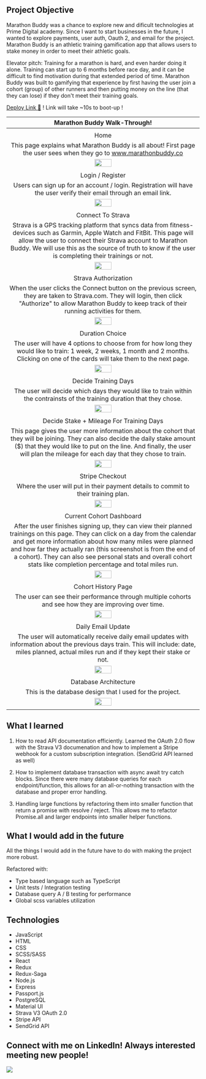 ## Project Objective

Marathon Buddy was a chance to explore new and dificult technologies at Prime Digital academy. Since I want to start businesses in the future, I wanted to explore payments, user auth, Oauth 2, and email for the project. Marathon Buddy is an athletic training gamification app that allows users to stake money in order to meet their athletic goals. 

Elevator pitch: Training for a marathon is hard, and even harder doing it alone. Training can start up to 6 months before race day, and it can be difficult to find motivation during that extended period of time. Marathon Buddy was built to gamifying that experience by first having the user join a cohort (group) of other runners and then putting money on the line (that they can lose) if they don't meet their training goals. 

[Deploy Link 🚀](http://www.marathonbuddy.co) ! Link will take ~10s to boot-up !

| Marathon Buddy Walk-Through! |
|:---:|
| |
| Home |
| This page explains what Marathon Buddy is all about! First page the user sees when they go to www.marathonbuddy.co |
| <img width="30%" src="screenshots/mb-home.png"> |
| |
| Login / Register |
| Users can sign up for an account / login. Registration will have the user verify their email through an email link. |
| <img width="30%" src="screenshots/mb-login.png"> |
| |
| Connect To Strava |
| Strava is a GPS tracking platform that syncs data from fitness-devices such as Garmin, Apple Watch and FitBit. This page will allow the user to connect their Strava account to Marathon Buddy. We will use this as the source of truth to know if the user is completing their trainings or not. |
| <img width="30%" src="screenshots/mb-connect.png"> |
| |
| Strava Authorization |
| When the user clicks the Connect button on the previous screen, they are taken to Strava.com. They will login, then click "Authorize" to allow Marathon Buddy to keep track of their running activities for them. |
| <img width="30%" src="screenshots/mb-strava.png"> |
| |
| Duration Choice |
| The user will have 4 options to choose from for how long they would like to train: 1 week, 2 weeks, 1 month and 2 months. Clicking on one of the cards will take them to the next page. |
| <img width="30%" src="screenshots/mb-join-copy.png"> |
| |
| Decide Training Days |
| The user will decide which days they would like to train within the contrainsts of the training duration that they chose. |
| <img width="30%" src="screenshots/mb-join-calendar.png"> |
| |
| Decide Stake + Mileage For Training Days |
| This page gives the user more information about the cohort that they will be joining. They can also decide the daily stake amount ($) that they would like to put on the line. And finally, the user will plan the mileage for each day that they chose to train. |
| <img width="30%" src="screenshots/mb-join-whole.png"> |
| |
| Stripe Checkout |
| Where the user will put in their payment details to commit to their training plan. |
| <img width="30%" src="screenshots/mb-stripe.png"> |
| |
| Current Cohort Dashboard |
| After the user finishes signing up, they can view their planned trainings on this page. They can click on a day from the calendar and get more information about how many miles were planned and how far they actually ran (this screenshot is from the end of a cohort). They can also see personal stats and overall cohort stats like completion percentage and total miles run. |
| <img width="30%" src="screenshots/mb-dashboard.png"> |
| |
| Cohort History Page |
| The user can see their performance through multiple cohorts and see how they are improving over time. |
| <img width="30%" src="screenshots/mb-history.png"> |
| |
| Daily Email Update |
| The user will automatically receive daily email updates with information about the previous days train. This will include: date, miles planned, actual miles run and if they kept their stake or not. |
| <img width="30%" src="screenshots/marathon-training-update.png"> |
| |
| Database Architecture |
| This is the database design that I used for the project. |
| <img width="30%" src="screenshots/database-design.png"> |
| |

## What I learned

1. How to read API documentation efficiently. Learned the OAuth 2.0 flow with the Strava V3 documenation and how to implement a Stripe webhook for a custom subscription integration. (SendGrid API learned as well)  

2. How to implement database transaction with async await try catch blocks. Since there were many database queries for each endpoint/function, this allows for an all-or-nothing transaction with the database and proper error handling.

3. Handling large functions by refactoring them into smaller function that return a promise with resolve / reject. This allows me to refactor Promise.all and larger endpoints into smaller helper functions.

## What I would add in the future

All the things I would add in the future have to do with making the project more robust. 

Refactored with:
- Type based language such as TypeScript
- Unit tests / Integration testing
- Database query A / B testing for performance
- Global scss variables utilization

## Technologies
* JavaScript
* HTML
* CSS
* SCSS/SASS
* React
* Redux
* Redux-Saga
* Node.js
* Express
* Passport.js
* PostgreSQL
* Material UI
* Strava V3 OAuth 2.0
* Stripe API
* SendGrid API

## Connect with me on LinkedIn! Always interested meeting new people! 

<a href="https://www.linkedin.com/in/johnmayou/" target="_blank"><img src="https://img.shields.io/badge/LinkedIn-0077B5?style=for-the-badge&logo=linkedin&logoColor=white" /></a>
